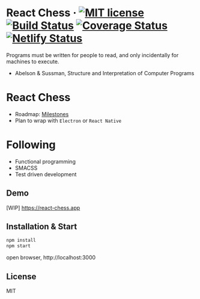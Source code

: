 # React Chess &middot; [![MIT license](http://img.shields.io/badge/license-MIT-brightgreen.svg)](LICENSE.md) [![Build Status](https://travis-ci.org/jsveron23/react-chess.svg?branch=next)](https://travis-ci.org/jsveron23/react-chess) [![Coverage Status](https://coveralls.io/repos/github/jsveron23/react-chess/badge.svg)](https://coveralls.io/github/jsveron23/react-chess) [![Netlify Status](https://api.netlify.com/api/v1/badges/622d7c96-5d7f-4342-b627-9c18f2166f45/deploy-status)](https://app.netlify.com/sites/react-chess-065995/deploys)

Programs must be written for people to read, and only incidentally for machines to execute.

- Abelson & Sussman, Structure and Interpretation of Computer Programs

# React Chess

- Roadmap: [Milestones](milestones)
- Plan to wrap with `Electron` or `React Native`

# Following

- Functional programming
- SMACSS
- Test driven development

## Demo

[WIP] https://react-chess.app

## Installation & Start

```bash
npm install
npm start
```

open browser, http://localhost:3000

## License

MIT
